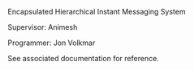 Encapsulated Hierarchical Instant Messaging System

Supervisor: Animesh

Programmer: Jon Volkmar

See associated documentation for reference.